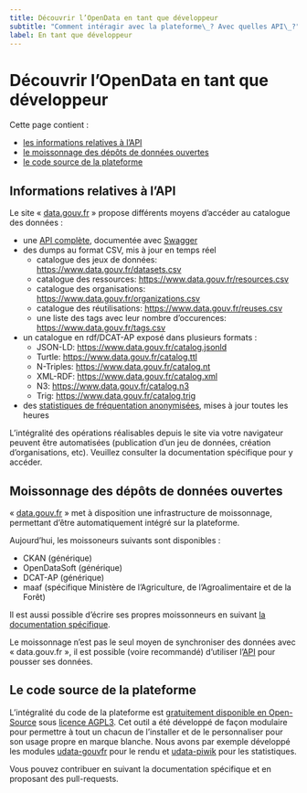 ```yaml
---
title: Découvrir l’OpenData en tant que développeur
subtitle: "Comment intéragir avec la plateforme\_? Avec quelles API\_?"
label: En tant que développeur
---
```

# Découvrir l’OpenData en tant que développeur

Cette page contient :

* [les informations relatives à l’API](#section-api)
* [le moissonnage des dépôts de données ouvertes](#section-moissonage)
* [le code source de la plateforme](#section-code)

<span id="section-api"></span>

## Informations relatives à l’API

Le site « [data.gouv.fr](https://www.data.gouv.fr/) » propose différents moyens d’accéder au catalogue des données :

* une [API complète](https://www.data.gouv.fr/api/), documentée avec [Swagger](http://swagger.io/)
* des dumps au format CSV, mis à jour en temps réel
  * catalogue des jeux de données: <https://www.data.gouv.fr/datasets.csv>
  * catalogue des ressources: <https://www.data.gouv.fr/resources.csv>
  * catalogue des organisations: <https://www.data.gouv.fr/organizations.csv>
  * catalogue des réutilisations: <https://www.data.gouv.fr/reuses.csv>
  * une liste des tags avec leur nombre d’occurences: <https://www.data.gouv.fr/tags.csv>
* un catalogue en rdf/DCAT-AP exposé dans plusieurs formats :
  * JSON-LD: <https://www.data.gouv.fr/catalog.jsonld>
  * Turtle: <https://www.data.gouv.fr/catalog.ttl>
  * N-Triples: <https://www.data.gouv.fr/catalog.nt>
  * XML-RDF: <https://www.data.gouv.fr/catalog.xml>
  * N3: <https://www.data.gouv.fr/catalog.n3>
  * Trig: <https://www.data.gouv.fr/catalog.trig>
* des [statistiques de fréquentation anonymisées](https://stats.data.gouv.fr/), mises à jour toutes les heures

L’intégralité des opérations réalisables depuis le site via votre navigateur peuvent être automatisées
(publication d’un jeu de données, création d’organisations, etc).
Veuillez consulter la documentation spécifique pour y accéder.

<span id="section-moissonage"></span>

## Moissonnage des dépôts de données ouvertes

« [data.gouv.fr](https://www.data.gouv.fr/) » met à disposition une infrastructure de moissonnage,
permettant d’être automatiquement intégré sur la plateforme.

Aujourd’hui, les moissoneurs suivants sont disponibles :

* CKAN (générique)
* OpenDataSoft (générique)
* DCAT-AP (générique)
* maaf (spécifique Ministère de l’Agriculture, de l’Agroalimentaire et de la Forêt)

Il est aussi possible d’écrire ses propres moissonneurs en suivant [la documentation spécifique](http://udata.readthedocs.io/en/stable/harvesting/#custom).

Le moissonnage n’est pas le seul moyen de synchroniser des données avec « data.gouv.fr »,
il est possible (voire recommandé) d’utiliser l’[API](https://www.data.gouv.fr/api/) pour pousser ses données.

<span id="section-code"></span>

## Le code source de la plateforme

L’intégralité du code de la plateforme est [gratuitement disponible en Open-Source](https://github.com/opendatateam/udata)
sous [licence AGPL3](https://www.gnu.org/licenses/agpl-3.0.html).
Cet outil a été développé de façon modulaire pour permettre à tout un chacun de l’installer
et de le personnaliser pour son usage propre en marque blanche.
Nous avons par exemple développé les modules [udata-gouvfr](https://github.com/etalab/udata-gouvfr) pour le rendu
et [udata-piwik](https://github.com/opendatateam/udata-piwik) pour les statistiques.

Vous pouvez contribuer en suivant la documentation spécifique et en proposant des pull-requests.
